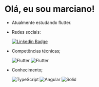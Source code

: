 # Olá, eu sou marciano!

- Atualmente estudando flutter.
- Redes sociais:

     [![Linkedin Badge](https://img.shields.io/badge/LinkedIn-0077B5?style=for-the-badge&logo=linkedin&logoColor=white)](https://br.linkedin.com/in/marciano-pereira-003a6619a?trk=public_profile_browsemap_profile-result-card_result-card_full-click)

- Competências técnicas;

     ![Flutter](https://img.shields.io/badge/Dart-0175C2?style=for-the-badge&logo=dart&logoColor=white)
     ![Flutter](https://img.shields.io/badge/Flutter-02569B?style=for-the-badge&logo=flutter&logoColor=white)
     
- Conhecimento;
     
     ![TypeScript](https://img.shields.io/badge/TypeScript-02569B?style=for-the-badge&logo=typescript&logoColor=white)
     ![Angular](https://img.shields.io/badge/Angular-02569B?style=for-the-badge&logo=angular&logoColor=white)
     ![Solid](https://img.shields.io/badge/Angular-02569B?style=for-the-badge&logo=angular&logoColor=white)
